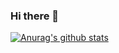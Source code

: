 ### Hi there 👋

[![Anurag's github stats](https://github-readme-stats.vercel.app/api?username=git-jane-hub)](https://github.com/anuraghazra/github-readme-stats)
<!--
**git-jane-hub/git-jane-hub** is a ✨ _special_ ✨ repository because its `README.md` (this file) appears on your GitHub profile.

Here are some ideas to get you started:

- 🔭 I’m currently working on ...
- 🌱 I’m currently learning ...
- 👯 I’m looking to collaborate on ...
- 🤔 I’m looking for help with ...
- 💬 Ask me about ...
- 📫 How to reach me: ...
- 😄 Pronouns: ...
- ⚡ Fun fact: ...
-->
